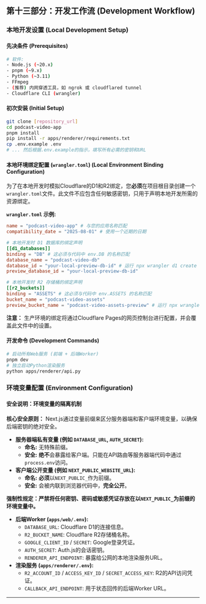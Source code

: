 ## **第十三部分：开发工作流 (Development Workflow)**

### **本地开发设置 (Local Development Setup)**

#### **先决条件 (Prerequisites)**

```bash
# 软件:
- Node.js (~20.x)
- pnpm (~9.x)
- Python (~3.11)
- FFmpeg
- (推荐) 内网穿透工具，如 ngrok 或 cloudflared tunnel
- Cloudflare CLI (wrangler)
```

#### **初次安装 (Initial Setup)**

```bash
git clone [repository_url]
cd podcast-video-app
pnpm install
pip install -r apps/renderer/requirements.txt
cp .env.example .env
# ... 然后根据.env.example的指示，填写所有必需的密钥和URL
```

#### **本地环境绑定配置 (`wrangler.toml`) (Local Environment Binding Configuration)**

为了在本地开发时模拟Cloudflare的D1和R2绑定，您**必须**在项目根目录创建一个`wrangler.toml`文件。此文件不应包含任何敏感密钥，只用于声明本地开发所需的资源绑定。

**`wrangler.toml` 示例:**

```toml
name = "podcast-video-app" # 与您的应用名称匹配
compatibility_date = "2025-08-01" # 使用一个近期的日期

# 本地开发时 D1 数据库的绑定声明
[[d1_databases]]
binding = "DB" # 这必须与代码中 env.DB 的名称匹配
database_name = "podcast-video-db"
database_id = "your-local-preview-db-id" # 运行 npx wrangler d1 create <db_name> 获取
preview_database_id = "your-local-preview-db-id"

# 本地开发时 R2 存储桶的绑定声明
[[r2_buckets]]
binding = "ASSETS" # 这必须与代码中 env.ASSETS 的名称匹配
bucket_name = "podcast-video-assets"
preview_bucket_name = "podcast-video-assets-preview" # 运行 npx wrangler r2 bucket create <bucket_name> 获取
```

**注意：** 生产环境的绑定将通过Cloudflare Pages的网页控制台进行配置，并会覆盖此文件中的设置。

#### **开发命令 (Development Commands)**

```bash
# 启动所有Web服务 (前端 + 后端Worker)
pnpm dev
# 独立启动Python渲染服务
python apps/renderer/api.py
```

### **环境变量配置 (Environment Configuration)**

#### **安全说明：环境变量的隔离机制**

**核心安全原则：** Next.js通过变量前缀来区分服务器端和客户端环境变量，以确保后端密钥的绝对安全。

* **服务器端私有变量 (例如 `DATABASE_URL`, `AUTH_SECRET`):**
  * **命名:** 无特殊前缀。
  * **安全:** **绝不**会暴露给客户端。只能在API路由等服务器端代码中通过`process.env`访问。
* **客户端公开变量 (例如 `NEXT_PUBLIC_WEBSITE_URL`):**
  * **命名:** **必须**以`NEXT_PUBLIC_`作为前缀。
  * **安全:** 会被内联到浏览器代码中，**完全公开**。

**强制性规定：严禁将任何密钥、密码或敏感凭证存放在以`NEXT_PUBLIC_`为前缀的环境变量中。**

* **后端Worker (`apps/web/.env`):**
  * `DATABASE_URL`: Cloudflare D1的连接信息。
  * `R2_BUCKET_NAME`: Cloudflare R2存储桶名称。
  * `GOOGLE_CLIENT_ID` / `SECRET`: Google登录凭证。
  * `AUTH_SECRET`: Auth.js的会话密钥。
  * `RENDERER_API_ENDPOINT`: 暴露给公网的本地渲染服务URL。
* **渲染服务 (`apps/renderer/.env`):**
  * `R2_ACCOUNT_ID` / `ACCESS_KEY_ID` / `SECRET_ACCESS_KEY`: R2的API访问凭证。
  * `CALLBACK_API_ENDPOINT`: 用于状态回传的后端Worker URL。

***
